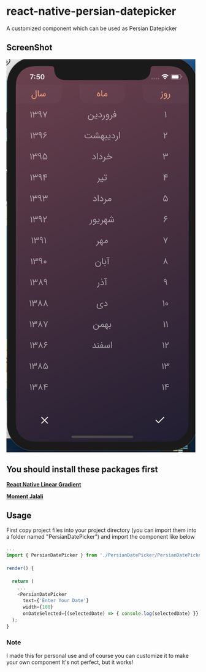 # react-native-persian-datepicker
A customized component which can be used as Persian Datepicker


## ScreenShot
![alt text](https://github.com/AMINEDGE/react-native-persian-datepicker/blob/master/Screen%20Shot%202019-01-03%20at%207.50.47%20PM.png "ScreenShot")


## You should install these packages first

**[React Native Linear Gradient](https://github.com/react-native-community/react-native-linear-gradient)**

**[Moment Jalali](https://www.npmjs.com/package/moment-jalaali)**

## Usage
First copy project files into your project directory (you can import them into a folder named "PersianDatePicker")
and import the component like below

```javascript
...
import { PersianDatePicker } from './PersianDatePicker/PersianDatePicker';

render() {

  return (
    ...
    <PersianDatePicker 
      text={'Enter Your Date'}
      width={100}
      onDateSelected={(selectedDate) => { console.log(selectedDate) }} />
  );
}
```

### Note
I made this for personal use and of course you can customize it to make your own component
It's not perfect, but it works!
